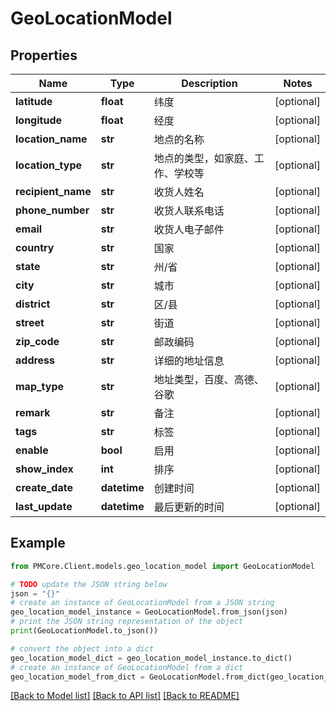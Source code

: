 # GeoLocationModel


## Properties

Name | Type | Description | Notes
------------ | ------------- | ------------- | -------------
**latitude** | **float** | 纬度 | [optional] 
**longitude** | **float** | 经度 | [optional] 
**location_name** | **str** | 地点的名称 | [optional] 
**location_type** | **str** | 地点的类型，如家庭、工作、学校等 | [optional] 
**recipient_name** | **str** | 收货人姓名 | [optional] 
**phone_number** | **str** | 收货人联系电话 | [optional] 
**email** | **str** | 收货人电子邮件 | [optional] 
**country** | **str** | 国家 | [optional] 
**state** | **str** | 州/省 | [optional] 
**city** | **str** | 城市 | [optional] 
**district** | **str** | 区/县 | [optional] 
**street** | **str** | 街道 | [optional] 
**zip_code** | **str** | 邮政编码 | [optional] 
**address** | **str** | 详细的地址信息 | [optional] 
**map_type** | **str** | 地址类型，百度、高德、谷歌 | [optional] 
**remark** | **str** | 备注 | [optional] 
**tags** | **str** | 标签 | [optional] 
**enable** | **bool** | 启用 | [optional] 
**show_index** | **int** | 排序 | [optional] 
**create_date** | **datetime** | 创建时间 | [optional] 
**last_update** | **datetime** | 最后更新的时间 | [optional] 

## Example

```python
from PMCore.Client.models.geo_location_model import GeoLocationModel

# TODO update the JSON string below
json = "{}"
# create an instance of GeoLocationModel from a JSON string
geo_location_model_instance = GeoLocationModel.from_json(json)
# print the JSON string representation of the object
print(GeoLocationModel.to_json())

# convert the object into a dict
geo_location_model_dict = geo_location_model_instance.to_dict()
# create an instance of GeoLocationModel from a dict
geo_location_model_from_dict = GeoLocationModel.from_dict(geo_location_model_dict)
```
[[Back to Model list]](../README.md#documentation-for-models) [[Back to API list]](../README.md#documentation-for-api-endpoints) [[Back to README]](../README.md)


